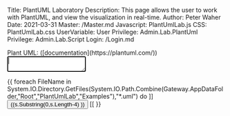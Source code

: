Title: PlantUML Laboratory
Description: This page allows the user to work with PlantUML, and view the visualization in real-time.
Author: Peter Waher
Date: 2021-03-31
Master: /Master.md
Javascript: PlantUmlLab.js
CSS: PlantUmlLab.css
UserVariable: User
Privilege: Admin.Lab.PlantUml
Privilege: Admin.Lab.Script
Login: /Login.md

<div id="Lab">
<section id="UmlSection">
<div id="UmlDiv">
Plant UML: ([documentation](https://plantuml.com/))
<textarea id="Uml" autofocus="autofocus" wrap="hard" onkeydown="return UmlKeyDown(this,event);"></textarea>

{{
foreach FileName in System.IO.Directory.GetFiles(System.IO.Path.Combine(Gateway.AppDataFolder,"Root","PlantUmlLab","Examples"),"*.uml") do
	]]<button class="posButtonSm" type="button" onclick="ShowExample('((s:=System.IO.Path.GetFileName(FileName) ))')">((s.Substring(0,s.Length-4) ))</button>
[[
}}

</div>
</section>

<section id="GraphSection">
<div id="GraphDiv">
</div>
</section>
</div>